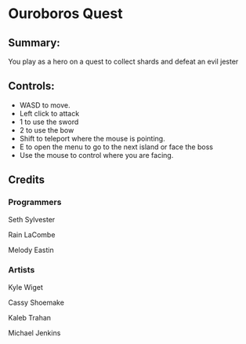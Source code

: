 # Ouroboros Quest
## Summary:

You play as a hero on a quest to collect shards and defeat an evil jester

## Controls:

* WASD to move.
* Left click to attack
* 1 to use the sword
* 2 to use the bow
* Shift to teleport where the mouse is pointing.
* E to open the menu to go to the next island or face the boss
* Use the mouse to control where you are facing.

## Credits
### Programmers
Seth Sylvester

Rain LaCombe

Melody Eastin

### Artists
Kyle Wiget

Cassy Shoemake

Kaleb Trahan

Michael Jenkins
